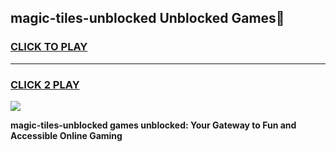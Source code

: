
## magic-tiles-unblocked Unblocked Games👋
<h3>
<a href="https://news.freeplayer.one?title=magic-tiles-unblocked&ref=16F">CLICK TO PLAY</a></h3>
<hr>

<h3>
<a href="https://news.freeplayer.one?title=magic-tiles-unblocked&ref=16F">CLICK 2 PLAY</a>
  
</h3>

<a href="https://news.freeplayer.one?title=magic-tiles-unblocked&ref=16F/"><img src="https://clearcache.store/games.png"></a>


**magic-tiles-unblocked games unblocked: Your Gateway to Fun and Accessible Online Gaming**
